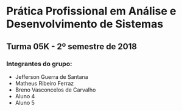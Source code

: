 # Prática Profissional em Análise e Desenvolvimento de Sistemas
## Turma 05K - 2º semestre de 2018

### Integrantes do grupo:

* Jefferson Guerra de Santana
* Matheus Ribeiro Ferraz 
* Breno Vasconcelos de Carvalho
* Aluno 4
* Aluno 5
